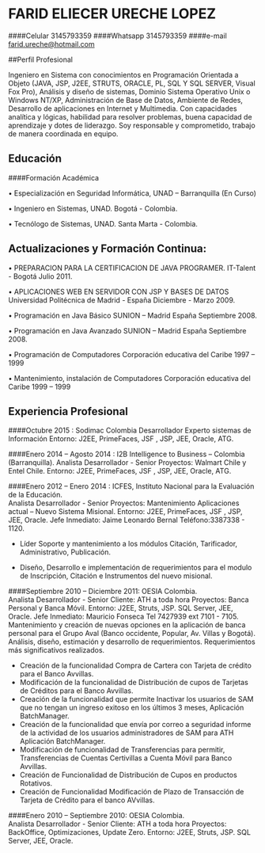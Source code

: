 # FARID ELIECER URECHE LOPEZ

####Celular				3145793359
####Whatsapp   3145793359
####e-mail				farid.ureche@hotmail.com


##Perfil Profesional

Ingeniero en  Sistema con conocimientos en Programación Orientada a    Objeto (JAVA,  JSP, J2EE, STRUTS, ORACLE, PL, SQL Y SQL SERVER, Visual Fox Pro), Análisis y diseño de sistemas, Dominio  Sistema Operativo Unix o Windows NT/XP,  Administración de Base de Datos, Ambiente de Redes, Desarrollo de aplicaciones en Internet y  Multimedia. 
Con capacidades analítica  y lógicas, habilidad para resolver problemas, buena capacidad de aprendizaje y dotes de liderazgo.   Soy responsable y comprometido, trabajo de manera coordinada en equipo.


## Educación

####Formación Académica	

•	Especialización en Seguridad Informática, UNAD – Barranquilla (En Curso)

•	Ingeniero en Sistemas, UNAD. Bogotá - Colombia.

•	Tecnólogo de Sistemas, UNAD. Santa Marta - Colombia.



## Actualizaciones  y  Formación Continua:  	
•	PREPARACION PARA LA CERTIFICACION DE JAVA PROGRAMER. 
IT-Talent  - Bogotá  Julio  2011. 

•	APLICACIONES WEB EN SERVIDOR CON JSP Y BASES DE DATOS Universidad Politécnica de Madrid  - España  Diciembre -  Marzo 2009. 

•	Programación en Java Básico SUNION – Madrid España Septiembre 2008. 

•	Programación en Java Avanzado SUNION – Madrid España Septiembre 2008.

•	Programación de Computadores Corporación educativa del Caribe 1997 – 1999

•	Mantenimiento, instalación de Computadores Corporación educativa del Caribe 
1999 – 1999


## Experiencia Profesional

####Octubre 2015 : Sodimac Colombia 
Desarrollador Experto sistemas de Información
Entorno: J2EE,  PrimeFaces,  JSF , JSP, JEE, Oracle, ATG.

####Enero 2014 – Agosto 2014 : I2B Intelligence to Business – Colombia (Barranquilla).
Analista Desarrollador - Senior
Proyectos:   Walmart Chile y Entel Chile. 
Entorno: J2EE,  PrimeFaces,  JSF , JSP, JEE, Oracle, ATG.


####Enero 2012 – Enero 2014 : ICFES, Instituto Nacional para la Evaluación de la Educación.  
Analista Desarrollador - Senior
Proyectos:   Mantenimiento Aplicaciones actual – Nuevo Sistema Misional. 
Entorno: J2EE,  PrimeFaces,  JSF , JSP, JEE, Oracle.
Jefe Inmediato: Jaime Leonardo Bernal Teléfono:3387338   - 1120.

- Líder Soporte y mantenimiento a los módulos Citación, Tarificador, Administrativo, Publicación.

-  Diseño, Desarrollo e implementación de requerimientos para el modulo de Inscripción, Citación  e Instrumentos del nuevo misional.

####Septiembre 2010 – Diciembre 2011: OESIA Colombia.  
Analista Desarrollador - Senior
Cliente: ATH a toda hora
Proyectos:   Banca Personal y Banca Móvil. 
Entorno: J2EE,  Struts,  JSP. SQL Server, JEE, Oracle.
Jefe Inmediato: Mauricio Fonseca Tel 7427939 ext 7101 - 7105.
Mantenimiento  y creación de nuevas opciones en la aplicación de banca personal para el Grupo Aval (Banco occidente,  Popular, Av. Villas y Bogotá).  Análisis, diseño, estimación y desarrollo de requerimientos. 
Requerimientos más significativos realizados.
-	Creación de la funcionalidad Compra de Cartera con Tarjeta de crédito para el Banco Avvillas.
-	 Modificación de la funcionalidad de Distribución de cupos de Tarjetas de Créditos para el Banco Avvillas.
-	Creación de la funcionalidad que permite Inactivar los usuarios de SAM que no tengan un ingreso exitoso en los últimos 3 meses, Aplicación BatchManager.
-	Creación de la funcionalidad que envía por correo a seguridad informe de la actividad de los usuarios administradores de SAM para ATH Aplicación BatchManager.
-	Modificación de funcionalidad de Transferencias para permitir, Transferencias de Cuentas Certivillas a Cuenta Móvil para Banco Avvillas.
-	Creación de Funcionalidad de Distribución de Cupos en productos Rotativos.
-	Creación de Funcionalidad Modificación de Plazo de Transacción de Tarjeta de Crédito para el banco AVvillas.

####Enero  2010 – Septiembre 2010: OESIA Colombia.  
Analista Desarrollador  - Senior
Cliente: ATH a toda hora
Proyectos: BackOffice,  Optimizaciones, Update Zero. 
Entorno: J2EE,  Struts,  JSP. SQL Server, JEE, Oracle.
